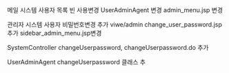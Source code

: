 
메일 시스템 사용자 목록 빈 사용변경 
UserAdminAgent 변경
admin_menu.jsp 변경

관리자 시스템 사용자 비밀번호변경 추가
viwe/admin 
change_user_password.jsp추가
sidebar_admin_menu.jsp변경

SystemController
changeUserpassword, changeUserpassword.do 추가

UserAdminAgent
changeUserpassword 클래스 추
